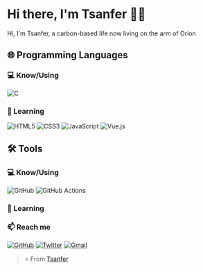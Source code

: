 # Hi there, I'm Tsanfer 👋👾

Hi, I'm Tsanfer, a carbon-based life now living on the arm of Orion

<!-- - 🔭 I’m currently working on ... -->
<!-- - 👯 I’m looking to collaborate on ... -->
<!-- - 🤔 I’m looking for help with ... -->
<!-- - 💬 Ask me about ... -->
<!-- - ⚡ Fun fact: ... -->
<!-- - 😄 Pronouns: ... -->

## 🌐 Programming Languages

### 💻 Know/Using

![C](https://img.shields.io/badge/-C-A8B9CC?style=flat-square&logo=C&logoColor=white)

### 🌱 Learning

![HTML5](https://img.shields.io/badge/-HTML5-E34F26?style=flat-square&logo=HTML5&logoColor=white)
![CSS3](https://img.shields.io/badge/-CSS3-1572B6?style=flat-square&logo=CSS3)
![JavaScript](https://img.shields.io/badge/-JavaScript-F7DF1E?style=flat-square&logo=JavaScript&logoColor=white)
![Vue.js](https://img.shields.io/badge/-Vue.js-4FC08D?style=flat-square&logo=Vue.js&logoColor=white)

## 🛠️ Tools

### 💻 Know/Using

![GitHub](https://img.shields.io/badge/-GitHub-181717?style=flat-square&logo=GitHub)
![GitHub Actions](http://img.shields.io/badge/-Github%20Actions-2088FF?style=flat-square&logo=github-actions&logoColor=white)

### 🌱 Learning


### 📫 Reach me

[![GitHub](https://img.shields.io/badge/-GitHub-181717?style=flat-square&logo=GitHub&link=https://github.com/Tsanfer/)](https://github.com/Tsanfer/)
[![Twitter](https://img.shields.io/badge/-Twitter-1DA1F2?style=flat-square&logo=Twitter&logoColor=white&link=https://github.com/Tsanfer/)](https://github.com/Tsanfer/)
[![Gmail](https://img.shields.io/badge/-Gmail-D14836?style=flat-square&logo=Gmail&logoColor=white&link=https://github.com/Tsanfer/)](mailto:a1124851454@gmail.com)

> ⭐ From [Tsanfer](https://github.com/Tsanfer)

